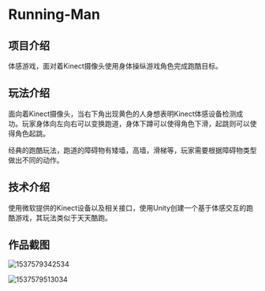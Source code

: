 # Running-Man
## 项目介绍

体感游戏，面对着Kinect摄像头使用身体操纵游戏角色完成跑酷目标。

 

## 玩法介绍

面向着Kinect摄像头，当右下角出现黄色的人身想表明Kinect体感设备检测成功。玩家身体向左向右可以变换跑道，身体下蹲可以使得角色下滑，起跳则可以使得角色起跳。

经典的跑酷玩法，跑道的障碍物有矮墙，高墙，滑梯等，玩家需要根据障碍物类型做出不同的动作。

 

## 技术介绍

使用微软提供的Kinect设备以及相关接口，使用Unity创建一个基于体感交互的跑酷游戏，其玩法类似于天天酷跑。



## 作品截图

![1537579342534](https://github.com/djybbb/Running-Man/raw/master/Images/1.png)

![1537579513034](https://github.com/djybbb/Running-Man/raw/master/Images/2.png)